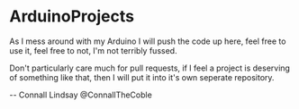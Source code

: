 # ArduinoProjects

As I mess around with my Arduino I will push the code up here, feel free to use it, feel free to not, I'm not terribly fussed.

Don't particularly care much for pull requests, if I feel a project is deserving of something like that, then I will put it into it's own seperate repository.

-- Connall Lindsay
@ConnallTheCoble
